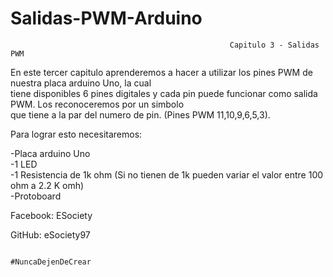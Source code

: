 # Salidas-PWM-Arduino

                                                     Capitulo 3 - Salidas PWM        
                                                                                                                                 
  En este tercer capitulo aprenderemos a hacer a utilizar los pines PWM de nuestra placa arduino Uno, la cual                 
  tiene disponibles 6 pines digitales y cada pin puede funcionar como salida PWM. Los reconoceremos por un simbolo               
  que tiene a la par del numero de pin. (Pines PWM 11,10,9,6,5,3).                                                                                                                                                                                                 
 
  Para lograr esto necesitaremos:                                                                                                
                                                                                                                                 
  -Placa arduino Uno                                                                                                             
  -1 LED                                                                                                                         
  -1 Resistencia de 1k ohm (Si no tienen de 1k pueden variar el valor entre 100 ohm a 2.2 K omh)                                 
  -Protoboard                                                                                                                    
                                                                                                                                 
                                                                                                                                 
                                                                                                                                 
  Facebook: ESociety 
  
  GitHub: eSociety97 
  
  
  
                                                         #NuncaDejenDeCrear                                                      

